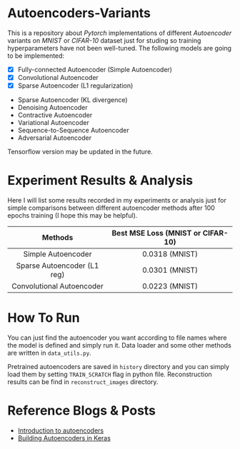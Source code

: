 # Autoencoders-Variants

This is a repository about *Pytorch* implementations of different *Autoencoder* variants on *MNIST* or *CIFAR-10* dataset just for studing so training hyperparameters have not been well-tuned. The following models are going to be implemented:

- [x] Fully-connected Autoencoder (Simple Autoencoder)
- [x] Convolutional Autoencoder
- [x] Sparse Autoencoder (L1 regularization)
- Sparse Autoencoder (KL divergence)
- Denoising Autoencoder
- Contractive Autoencoder
- Variational Autoencoder
- Sequence-to-Sequence Autoencoder
- Adversarial Autoencoder

Tensorflow version may be updated in the future.

# Experiment Results & Analysis

Here I will list some results recorded in my experiments or analysis just for simple comparisons between different autoencoder methods after 100 epochs training (I hope this may be helpful).

| Methods | Best MSE Loss (MNIST or CIFAR-10) |
| :------: | :------: |
| Simple Autoencoder | 0.0318 (MNIST) |
| Sparse Autoencoder (L1 reg) | 0.0301 (MNIST) |
| Convolutional Autoencoder | 0.0223 (MNIST) |

# How To Run

You can just find the autoencoder you want according to file names where the model is defined and simply run it. Data loader and some other methods are 
written in `data_utils.py`.    

Pretrained autoencoders are saved in `history` directory and you can simply load them by setting `TRAIN_SCRATCH` flag in python file. Reconstruction results can be find in `reconstruct_images` directory.

# Reference Blogs & Posts

- [Introduction to autoencoders](https://www.jeremyjordan.me/autoencoders/])
- [Building Autoencoders in Keras](https://blog.keras.io/building-autoencoders-in-keras.html)